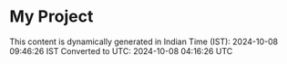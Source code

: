 # My Project

This content is dynamically generated in Indian Time (IST): 2024-10-08 09:46:26 IST
Converted to UTC: 2024-10-08 04:16:26 UTC
